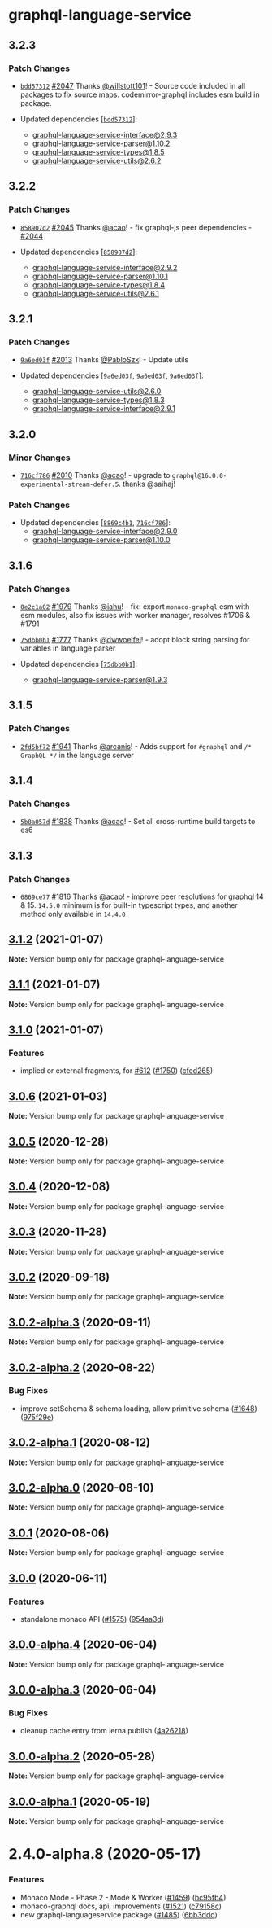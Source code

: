# graphql-language-service

## 3.2.3

### Patch Changes

- [`bdd57312`](https://github.com/graphql/graphiql/commit/bdd573129844168749aba0aaa20e31b9da81aacf) [#2047](https://github.com/graphql/graphiql/pull/2047) Thanks [@willstott101](https://github.com/willstott101)! - Source code included in all packages to fix source maps. codemirror-graphql includes esm build in package.

- Updated dependencies [[`bdd57312`](https://github.com/graphql/graphiql/commit/bdd573129844168749aba0aaa20e31b9da81aacf)]:
  - graphql-language-service-interface@2.9.3
  - graphql-language-service-parser@1.10.2
  - graphql-language-service-types@1.8.5
  - graphql-language-service-utils@2.6.2

## 3.2.2

### Patch Changes

- [`858907d2`](https://github.com/graphql/graphiql/commit/858907d2106742a65ec52eb017f2e91268cc37bf) [#2045](https://github.com/graphql/graphiql/pull/2045) Thanks [@acao](https://github.com/acao)! - fix graphql-js peer dependencies - [#2044](https://github.com/graphql/graphiql/pull/2044)

- Updated dependencies [[`858907d2`](https://github.com/graphql/graphiql/commit/858907d2106742a65ec52eb017f2e91268cc37bf)]:
  - graphql-language-service-interface@2.9.2
  - graphql-language-service-parser@1.10.1
  - graphql-language-service-types@1.8.4
  - graphql-language-service-utils@2.6.1

## 3.2.1

### Patch Changes

- [`9a6ed03f`](https://github.com/graphql/graphiql/commit/9a6ed03fbe4de9652ff5d81a8f584234995dd2ce) [#2013](https://github.com/graphql/graphiql/pull/2013) Thanks [@PabloSzx](https://github.com/PabloSzx)! - Update utils

- Updated dependencies [[`9a6ed03f`](https://github.com/graphql/graphiql/commit/9a6ed03fbe4de9652ff5d81a8f584234995dd2ce), [`9a6ed03f`](https://github.com/graphql/graphiql/commit/9a6ed03fbe4de9652ff5d81a8f584234995dd2ce), [`9a6ed03f`](https://github.com/graphql/graphiql/commit/9a6ed03fbe4de9652ff5d81a8f584234995dd2ce)]:
  - graphql-language-service-utils@2.6.0
  - graphql-language-service-types@1.8.3
  - graphql-language-service-interface@2.9.1

## 3.2.0

### Minor Changes

- [`716cf786`](https://github.com/graphql/graphiql/commit/716cf786aea6af42ea637ca3c56ae6c6ebc17c7a) [#2010](https://github.com/graphql/graphiql/pull/2010) Thanks [@acao](https://github.com/acao)! - upgrade to `graphql@16.0.0-experimental-stream-defer.5`. thanks @saihaj!

### Patch Changes

- Updated dependencies [[`8869c4b1`](https://github.com/graphql/graphiql/commit/8869c4b18c900b9b35556255587ef5130a96a4d5), [`716cf786`](https://github.com/graphql/graphiql/commit/716cf786aea6af42ea637ca3c56ae6c6ebc17c7a)]:
  - graphql-language-service-interface@2.9.0
  - graphql-language-service-parser@1.10.0

## 3.1.6

### Patch Changes

- [`0e2c1a02`](https://github.com/graphql/graphiql/commit/0e2c1a020cc2761155f7c9467d3ed4cb45941aeb) [#1979](https://github.com/graphql/graphiql/pull/1979) Thanks [@iahu](https://github.com/iahu)! - fix: export `monaco-graphql` esm with esm modules, also fix issues with worker manager, resolves #1706 & #1791

* [`75dbb0b1`](https://github.com/graphql/graphiql/commit/75dbb0b18e2102d271a5cfe78faf54fe22e83ac8) [#1777](https://github.com/graphql/graphiql/pull/1777) Thanks [@dwwoelfel](https://github.com/dwwoelfel)! - adopt block string parsing for variables in language parser

* Updated dependencies [[`75dbb0b1`](https://github.com/graphql/graphiql/commit/75dbb0b18e2102d271a5cfe78faf54fe22e83ac8)]:
  - graphql-language-service-parser@1.9.3

## 3.1.5

### Patch Changes

- [`2fd5bf72`](https://github.com/graphql/graphiql/commit/2fd5bf7239edb78339e5ac7211f09c245e47c3bb) [#1941](https://github.com/graphql/graphiql/pull/1941) Thanks [@arcanis](https://github.com/arcanis)! - Adds support for `#graphql` and `/* GraphQL */` in the language server

## 3.1.4

### Patch Changes

- [`5b8a057d`](https://github.com/graphql/graphiql/commit/5b8a057dd64ebecc391be32176a2403bb9d9ff92) [#1838](https://github.com/graphql/graphiql/pull/1838) Thanks [@acao](https://github.com/acao)! - Set all cross-runtime build targets to es6

## 3.1.3

### Patch Changes

- [`6869ce77`](https://github.com/graphql/graphiql/commit/6869ce7767050787db5f1017abf82fa5a52fc97a) [#1816](https://github.com/graphql/graphiql/pull/1816) Thanks [@acao](https://github.com/acao)! - improve peer resolutions for graphql 14 & 15. `14.5.0` minimum is for built-in typescript types, and another method only available in `14.4.0`

## [3.1.2](https://github.com/graphql/graphiql/compare/graphql-language-service@3.1.1...graphql-language-service@3.1.2) (2021-01-07)

**Note:** Version bump only for package graphql-language-service

## [3.1.1](https://github.com/graphql/graphiql/compare/graphql-language-service@3.1.0...graphql-language-service@3.1.1) (2021-01-07)

**Note:** Version bump only for package graphql-language-service

## [3.1.0](https://github.com/graphql/graphiql/compare/graphql-language-service@3.0.6...graphql-language-service@3.1.0) (2021-01-07)

### Features

- implied or external fragments, for [#612](https://github.com/graphql/graphiql/issues/612) ([#1750](https://github.com/graphql/graphiql/issues/1750)) ([cfed265](https://github.com/graphql/graphiql/commit/cfed265e3cf31875b39ea517781a217fcdfcadc2))

## [3.0.6](https://github.com/graphql/graphiql/compare/graphql-language-service@3.0.5...graphql-language-service@3.0.6) (2021-01-03)

**Note:** Version bump only for package graphql-language-service

## [3.0.5](https://github.com/graphql/graphiql/compare/graphql-language-service@3.0.4...graphql-language-service@3.0.5) (2020-12-28)

**Note:** Version bump only for package graphql-language-service

## [3.0.4](https://github.com/graphql/graphiql/compare/graphql-language-service@3.0.3...graphql-language-service@3.0.4) (2020-12-08)

**Note:** Version bump only for package graphql-language-service

## [3.0.3](https://github.com/graphql/graphiql/compare/graphql-language-service@3.0.2...graphql-language-service@3.0.3) (2020-11-28)

**Note:** Version bump only for package graphql-language-service

## [3.0.2](https://github.com/graphql/graphiql/compare/graphql-language-service@3.0.2-alpha.3...graphql-language-service@3.0.2) (2020-09-18)

**Note:** Version bump only for package graphql-language-service

## [3.0.2-alpha.3](https://github.com/graphql/graphiql/compare/graphql-language-service@3.0.2-alpha.2...graphql-language-service@3.0.2-alpha.3) (2020-09-11)

**Note:** Version bump only for package graphql-language-service

## [3.0.2-alpha.2](https://github.com/graphql/graphiql/compare/graphql-language-service@3.0.2-alpha.1...graphql-language-service@3.0.2-alpha.2) (2020-08-22)

### Bug Fixes

- improve setSchema & schema loading, allow primitive schema ([#1648](https://github.com/graphql/graphiql/issues/1648)) ([975f29e](https://github.com/graphql/graphiql/commit/975f29ed6e21c7354c42ed778dfd1b52287f70c6))

## [3.0.2-alpha.1](https://github.com/graphql/graphiql/compare/graphql-language-service@3.0.2-alpha.0...graphql-language-service@3.0.2-alpha.1) (2020-08-12)

**Note:** Version bump only for package graphql-language-service

## [3.0.2-alpha.0](https://github.com/graphql/graphiql/compare/graphql-language-service@3.0.1...graphql-language-service@3.0.2-alpha.0) (2020-08-10)

**Note:** Version bump only for package graphql-language-service

## [3.0.1](https://github.com/graphql/graphiql/compare/graphql-language-service@3.0.0...graphql-language-service@3.0.1) (2020-08-06)

**Note:** Version bump only for package graphql-language-service

## [3.0.0](https://github.com/graphql/graphiql/compare/graphql-language-service@3.0.0-alpha.4...graphql-language-service@3.0.0) (2020-06-11)

### Features

- standalone monaco API ([#1575](https://github.com/graphql/graphiql/issues/1575)) ([954aa3d](https://github.com/graphql/graphiql/commit/954aa3d7159fd26bba9650824e0f668e417ca64f))

## [3.0.0-alpha.4](https://github.com/graphql/graphiql/compare/graphql-language-service@3.0.0-alpha.3...graphql-language-service@3.0.0-alpha.4) (2020-06-04)

**Note:** Version bump only for package graphql-language-service

## [3.0.0-alpha.3](https://github.com/graphql/graphiql/compare/graphql-language-service@3.0.0-alpha.2...graphql-language-service@3.0.0-alpha.3) (2020-06-04)

### Bug Fixes

- cleanup cache entry from lerna publish ([4a26218](https://github.com/graphql/graphiql/commit/4a2621808a1aea8b30d5d27b8d86a60bf2b44b01))

## [3.0.0-alpha.2](https://github.com/graphql/graphiql/compare/graphql-language-service@3.0.0-alpha.1...graphql-language-service@3.0.0-alpha.2) (2020-05-28)

**Note:** Version bump only for package graphql-language-service

## [3.0.0-alpha.1](https://github.com/graphql/graphiql/compare/graphql-language-service@2.4.0-alpha.8...graphql-language-service@3.0.0-alpha.1) (2020-05-19)

**Note:** Version bump only for package graphql-language-service

# 2.4.0-alpha.8 (2020-05-17)

### Features

- Monaco Mode - Phase 2 - Mode & Worker ([#1459](https://github.com/graphql/graphiql/issues/1459)) ([bc95fb4](https://github.com/graphql/graphiql/commit/bc95fb46459a4437ff9471ff43c98e1c5c50f51e))
- monaco-graphql docs, api, improvements ([#1521](https://github.com/graphql/graphiql/issues/1521)) ([c79158c](https://github.com/graphql/graphiql/commit/c79158c72e976ab286e7ec3fded7f3e2d24e50d0))
- new graphql-languageservice package ([#1485](https://github.com/graphql/graphiql/issues/1485)) ([6bb3ddd](https://github.com/graphql/graphiql/commit/6bb3dddf1f97db4bc193bb7fd9de1ada8d8c8ef9))
